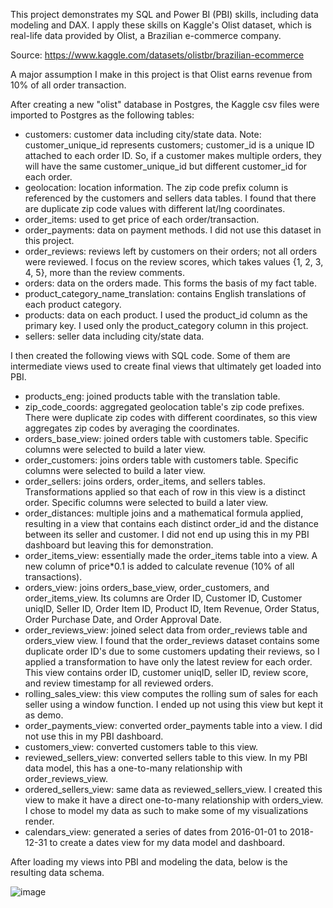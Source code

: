 This project demonstrates my SQL and Power BI (PBI) skills, including data modeling and DAX. I apply these skills on Kaggle's Olist dataset, which is real-life data provided by Olist, a Brazilian e-commerce company.

Source: https://www.kaggle.com/datasets/olistbr/brazilian-ecommerce

A major assumption I make in this project is that Olist earns revenue from 10% of all order transaction.

After creating a new "olist" database in Postgres, the Kaggle csv files were imported to Postgres as the following tables:

- customers: customer data including city/state data. Note: customer_unique_id represents customers; customer_id is a unique ID attached to each order ID. So, if a customer makes multiple orders, they will have the same customer_unique_id but different customer_id for each order.
- geolocation: location information. The zip code prefix column is referenced by the customers and sellers data tables. I found that there are duplicate zip code values with different lat/lng coordinates.
- order_items: used to get price of each order/transaction.
- order_payments: data on payment methods. I did not use this dataset in this project.
- order_reviews: reviews left by customers on their orders; not all orders were reviewed. I focus on the review scores, which takes values {1, 2, 3, 4, 5}, more than the review comments.
- orders: data on the orders made. This forms the basis of my fact table.
- product_category_name_translation: contains English translations of each product category.
- products: data on each product. I used the product_id column as the primary key. I used only the product_category column in this project.
- sellers: seller data including city/state data.

I then created the following views with SQL code. Some of them are intermediate views used to create final views that ultimately get loaded into PBI.

- products_eng: joined products table with the translation table.
- zip_code_coords: aggregated geolocation table's zip code prefixes. There were duplicate zip codes with different coordinates, so this view aggregates zip codes by averaging the coordinates.
- orders_base_view: joined orders table with customers table. Specific columns were selected to build a later view.
- order_customers: joins orders table with customers table. Specific columns were selected to build a later view.
- order_sellers: joins orders, order_items, and sellers tables. Transformations applied so that each of row in this view is a distinct order. Specific columns were selected to build a later view.
- order_distances: multiple joins and a mathematical formula applied, resulting in a view that contains each distinct order_id and the distance between its seller and customer. I did not end up using this in my PBI dashboard but leaving this for demonstration.
- order_items_view: essentially made the order_items table into a view. A new column of price*0.1 is added to calculate revenue (10% of all transactions).
- orders_view: joins orders_base_view, order_customers, and order_items_view. Its columns are Order ID, Customer ID, Customer uniqID, Seller ID, Order Item ID, Product ID, Item Revenue, Order Status, Order Purchase Date, and Order Approval Date.
- order_reviews_view: joined select data from order_reviews table and orders_view view. I found that the order_reviews dataset contains some duplicate order ID's due to some customers updating their reviews, so I applied a transformation to have only the latest review for each order. This view contains order ID, customer uniqID, seller ID, review score, and review timestamp for all reviewed orders.
- rolling_sales_view: this view computes the rolling sum of sales for each seller using a window function. I ended up not using this view but kept it as demo.
- order_payments_view: converted order_payments table into a view. I did not use this in my PBI dashboard.
- customers_view: converted customers table to this view.
- reviewed_sellers_view: converted sellers table to this view. In my PBI data model, this has a one-to-many relationship with order_reviews_view.
- ordered_sellers_view: same data as reviewed_sellers_view. I created this view to make it have a direct one-to-many relationship with orders_view. I chose to model my data as such to make some of my visualizations render.
- calendars_view: generated a series of dates from 2016-01-01 to 2018-12-31 to create a dates view for my data model and dashboard.

After loading my views into PBI and modeling the data, below is the resulting data schema.

![image](https://github.com/yeonsoochung/olist/assets/90481059/67d19f3b-dd77-41e3-bfa8-be44db74306b)
